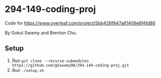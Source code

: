 # 294-149-coding-proj
Code for https://www.overleaf.com/project/5bb426f847a81409e6f4fd86

By Gokul Swamy and Brenton Chu.

## Setup
1) Run ```git clone --recurse-submodules https://github.com/gkswamy98/294-149-coding-proj.git```
2) Run ```./setup.sh```
